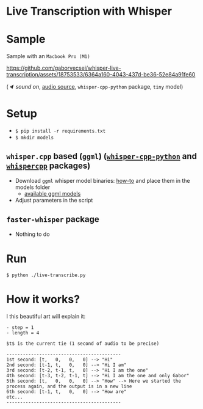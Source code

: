 # Live Transcription with Whisper

# Sample

Sample with an `Macbook Pro (M1)`

https://github.com/gaborvecsei/whisper-live-transcription/assets/18753533/6364a160-4043-437d-be36-52e84a91fe60

(_🔈 sound on_, [audio source](https://www.youtube.com/watch?v=-WSrY-xH5pI), `whisper-cpp-python` package, `tiny` model)

# Setup

- `$ pip install -r requirements.txt`
- `$ mkdir models`

## `whisper.cpp` based (`ggml`) ([`whisper-cpp-python`](https://github.com/carloscdias/whisper-cpp-python) and [`whispercpp`](https://github.com/aarnphm/whispercpp) packages)

- Download `ggml` whisper model binaries: [how-to](https://github.com/ggerganov/whisper.cpp/tree/master/models) and place them in the models folder
  - [available ggml models](https://ggml.ggerganov.com/)
- Adjust parameters in the script

## `faster-whisper` package

- Nothing to do

# Run

```
$ python ./live-transcribe.py
```

# How it works?

I this beautiful art will explain it:

```
- step = 1
- length = 4

$t$ is the current tie (1 second of audio to be precise)

------------------------------------------
1st second: [t,   0,   0,   0] --> "Hi"
2nd second: [t-1, t,   0,   0] --> "Hi I am"
3rd second: [t-2, t-1, t,   0] --> "Hi I am the one"
4th second: [t-3, t-2, t-1, t] --> "Hi I am the one and only Gabor"
5th second: [t,   0,   0,   0] --> "How" --> Here we started the process again, and the output is in a new line
6th second: [t-1, t,   0,   0] --> "How are"
etc...
------------------------------------------

```

